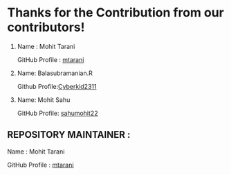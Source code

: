 # Thanks for the Contribution from our contributors!

1. Name : Mohit Tarani

   GitHub Profile : [mtarani](https://github.com/mtarani)

2. Name: Balasubramanian.R
   
   Github Profile:[Cyberkid2311](https://github.com/Cyberkid2311)

3. Name: Mohit Sahu

	GitHub Profile: [sahumohit22](https://github.com/sahumohit22)





## REPOSITORY MAINTAINER :
Name : Mohit Tarani

GitHub Profile : [mtarani](https://github.com/mtarani)
